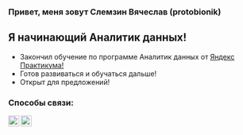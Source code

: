 ### Привет, меня зовут Слемзин Вячеслав (protobionik)

## Я начинающий Аналитик данных! 
- Закончил обучение по программе Аналитик данных от [Яндекс Практикума!]([https://praktikum.yandex.ru/data-analyst/])
- Готов развиваться и обучаться дальше! 
- Открыт для предложений! 
### Способы связи:
[<img align="left" alt="opa_oz | telegram" width="22px" src="https://cdn-icons-png.flaticon.com/256/6422/6422206.png" />][telegram]
[<img align="left" alt="opa_oz | LinkedIn" width="22px" src="https://pngicon.ru/file/uploads/vk.png" />][vk]


[telegram]: https://t.me/protobionik
[vk]: https://vk.com/protobionik
